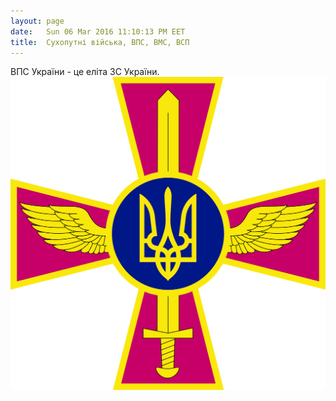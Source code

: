 ```yaml
---
layout: page
date:   Sun 06 Mar 2016 11:10:13 PM EET
title:  Сухопутні війська, ВПС, ВМС, ВСП
---
```


   ВПС України - це еліта ЗС України.
   ![](assets/Emblem_of_the_Ukrainian_Air_Force.svg)
